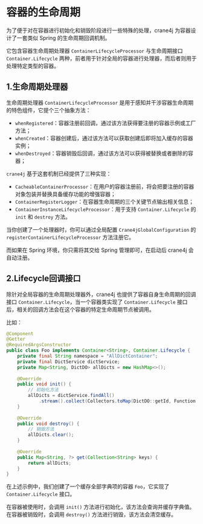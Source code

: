 # 容器的生命周期

为了便于对在容器进行初始化和销毁阶段进行一些特殊的处理，crane4j 为容器设计了一套类似 Spring 的生命周期回调机制。

它包含容器生命周期处理器 `ContainerLifecycleProcessor` 与生命周期接口 `Container.Lifecycle` 两种，前者用于针对全局的容器进行处理器，而后者则用于处理特定类型的容器。

## 1.生命周期处理器

生命周期处理器 `ContainerLifecycleProcessor` 是用于感知并干涉容器生命周期的特色组件，它提个三个抽象方法：

- `whenRegistered`：容器注册前回调，通过该方法获得要注册的容器示例或工厂方法；
- `whenCreated`：容器创建后，通过该方法可以获取创建后即将加入缓存的容器实例；
- `whenDestroyed`：容器销毁后回调，通过该方法可以获得被替换或者删除的容器；

`crane4j` 基于这套机制已经提供了三种实现：

- `CacheableContainerProcessor`：在用户的容器注册前，将会把要注册的容器对象包装并替换具备缓存功能的增强容器；
- `ContainerRegisterLogger`：在容器生命周期的三个关键节点输出相关信息；
- `ContainerInstanceLifecycleProcessor`：用于支持 `Container.Lifecycle` 的 `init` 和 `destroy` 方法。

当你创建了一个处理器时，你可以通过全局配置 `Crane4jGlobalConfiguration` 的 `registerContainerLifecycleProcessor` 方法注册它。

而如果在 Spring 环境，你只需将其交给 Spring 管理即可，在启动后 crane4j 会自动注册。

## 2.Lifecycle回调接口

除针对全局容器的生命周期处理器外，crane4j 也提供了容器自身生命周期的回调接口 `Container.Lifecycle`，当一个容器类实现了 `Container.Lifecycle` 接口后，相关的回调方法会在这个容器的特定生命周期节点被调用。

比如：

```java
@Component
@Getter
@RequiredArgsConstructor
public class Foo implements Container<String>, Container.Lifecycle {
    private final String namespace = "AllDictContainer";
    private final DictService dictService;
    private Map<String, DictDO> allDicts = new HashMap<>();
    
    @Override
    public void init() {
        // 初始化方法
        allDicts = dictService.findAll()
            .stream().collect(Collectors.toMap(DictDO::getId, Function.identity()));
    }
    
    @Override
    public void destroy() {
        // 销毁方法
        allDicts.clear();
    }
    
    @Override
    public Map<String, ?> get(Collection<String> keys) {
        return allDicts;
    }
}
```

在上述示例中，我们创建了一个缓存全部字典项的容器 `Foo`，它实现了 `Container.Lifecycle` 接口。

在容器被使用时，会调用 `init()` 方法进行初始化，该方法会查询并缓存字典值。在容器被销毁时，会调用 `destroy()` 方法进行销毁，该方法会清空缓存。